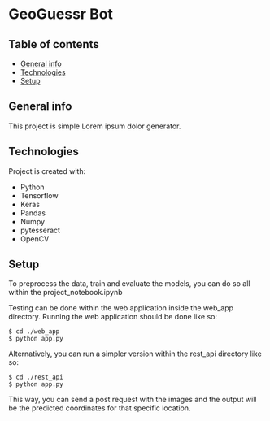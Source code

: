 # GeoGuessr Bot
## Table of contents
* [General info](#general-info)
* [Technologies](#technologies)
* [Setup](#setup)

## General info
This project is simple Lorem ipsum dolor generator.
	
## Technologies
Project is created with:
* Python
* Tensorflow
* Keras
* Pandas
* Numpy
* pytesseract
* OpenCV
	
## Setup
To preprocess the data, train and evaluate the models, you can do so all within the project_notebook.ipynb

Testing can be done within the web application inside the web_app directory.
Running the web application should be done like so:

```
$ cd ./web_app
$ python app.py
```

Alternatively, you can run a simpler version within the rest_api directory like so:
```
$ cd ./rest_api
$ python app.py
```
This way, you can send a post request with the images and the output will be the predicted coordinates for that specific location.
